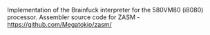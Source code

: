 Implementation of the Brainfuck interpreter for the 580VM80 (i8080) processor.
Assembler source code for ZASM - https://github.com/Megatokio/zasm/
